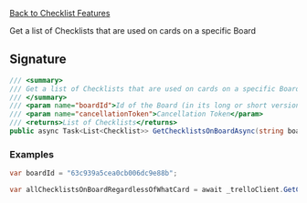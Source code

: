 [Back to Checklist Features](TrelloClient#checklist-features)

Get a list of Checklists that are used on cards on a specific Board

## Signature
```cs
/// <summary>
/// Get a list of Checklists that are used on cards on a specific Board
/// </summary>
/// <param name="boardId">Id of the Board (in its long or short version)</param>
/// <param name="cancellationToken">Cancellation Token</param>
/// <returns>List of Checklists</returns>
public async Task<List<Checklist>> GetChecklistsOnBoardAsync(string boardId, CancellationToken cancellationToken = default) {...}
```
### Examples

```cs
var boardId = "63c939a5cea0cb006dc9e88b";

var allChecklistsOnBoardRegardlessOfWhatCard = await _trelloClient.GetChecklistsOnBoardAsync(boardId);
```